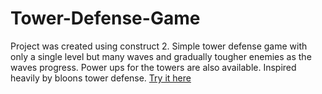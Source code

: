 # Tower-Defense-Game
Project was created using construct 2. Simple tower defense game with only a single level but many waves and gradually tougher enemies as the waves progress. Power ups for the towers are also available. Inspired heavily by bloons tower defense.
 [Try it here](https://www.construct.net/en/free-online-games/alien-tower-defense-43115/daca7f57-17c1-4ed2-bc69-dd5cac3bb4e9)


